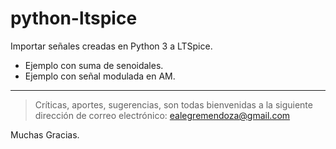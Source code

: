 # python-ltspice
Importar señales creadas en Python 3 a LTSpice.

- Ejemplo con suma de senoidales.
- Ejemplo con señal modulada en AM.

---


> Crı́ticas, aportes, sugerencias, son todas bienvenidas a la
siguiente dirección de correo electrónico: ealegremendoza@gmail.com

Muchas Gracias.

